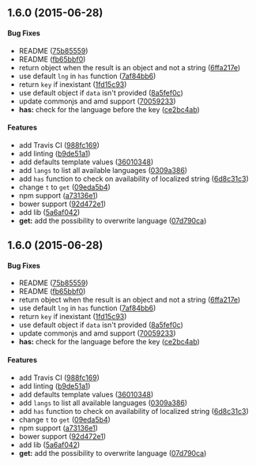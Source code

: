 ## 1.6.0 (2015-06-28)


#### Bug Fixes

* README ([75b85559](https://github.com/yoannmoinet/i18njs/commit/75b85559fc35533c307360cff8d2185911aca0e3))
* README ([fb65bbf0](https://github.com/yoannmoinet/i18njs/commit/fb65bbf094333dab989762a303278db664742017))
* return object when the result is an object and not a string ([6ffa217e](https://github.com/yoannmoinet/i18njs/commit/6ffa217e339fcac73942182c6b3a101b1d7a859a))
* use default `lng` in `has` function ([7af84bb6](https://github.com/yoannmoinet/i18njs/commit/7af84bb623c7210db1c3ac73586dfc1c794e1978))
* return `key` if inexistant ([1fd15c93](https://github.com/yoannmoinet/i18njs/commit/1fd15c93bfb92057debbf29e2ead1385ae608215))
* use default object if `data` isn't provided ([8a5fef0c](https://github.com/yoannmoinet/i18njs/commit/8a5fef0c28a1462ff457e01a53c44d0e9e01e7d8))
* update commonjs and amd support ([70059233](https://github.com/yoannmoinet/i18njs/commit/70059233817ca31c962e35827fc4639a474b621c))
* **has:** check for the language before the key ([ce2bc4ab](https://github.com/yoannmoinet/i18njs/commit/ce2bc4aba780599a76614060c380013070c2bdc7))


#### Features

* add Travis CI ([988fc169](https://github.com/yoannmoinet/i18njs/commit/988fc1692cd4745ca56bb154e8e574abe3e69807))
* add linting ([b9de51a1](https://github.com/yoannmoinet/i18njs/commit/b9de51a13d92d93bddc83ee642b60a69abac0ca4))
* add defaults template values ([36010348](https://github.com/yoannmoinet/i18njs/commit/36010348b913e1af9c78b03873bba37ae32cea67))
* add `langs` to list all available languages ([0309a386](https://github.com/yoannmoinet/i18njs/commit/0309a3868c3ce84b508a3c48327b702e881bf5f9))
* add `has` function to check on availability of localized string ([6d8c31c3](https://github.com/yoannmoinet/i18njs/commit/6d8c31c30a0c23e1290c24db05cce96bdd792e8c))
* change `t` to `get` ([09eda5b4](https://github.com/yoannmoinet/i18njs/commit/09eda5b4a3ee8559a559da993f62d5e7074079c0))
* npm support ([a73136e1](https://github.com/yoannmoinet/i18njs/commit/a73136e14f6db613ac72aca945d91b9a3bb3048d))
* bower support ([92d472e1](https://github.com/yoannmoinet/i18njs/commit/92d472e19e73eb06134b91b06d77c35c7d5d9cc5))
* add lib ([5a6af042](https://github.com/yoannmoinet/i18njs/commit/5a6af042c68c1aba15b4c4e6f1dc66b1be13bb8a))
* **get:** add the possibility to overwrite language ([07d790ca](https://github.com/yoannmoinet/i18njs/commit/07d790cace3484a498621ba488740f6b6af4f202))


## 1.6.0 (2015-06-28)


#### Bug Fixes

* README ([75b85559](https://github.com/yoannmoinet/i18njs/commit/75b85559fc35533c307360cff8d2185911aca0e3))
* README ([fb65bbf0](https://github.com/yoannmoinet/i18njs/commit/fb65bbf094333dab989762a303278db664742017))
* return object when the result is an object and not a string ([6ffa217e](https://github.com/yoannmoinet/i18njs/commit/6ffa217e339fcac73942182c6b3a101b1d7a859a))
* use default `lng` in `has` function ([7af84bb6](https://github.com/yoannmoinet/i18njs/commit/7af84bb623c7210db1c3ac73586dfc1c794e1978))
* return `key` if inexistant ([1fd15c93](https://github.com/yoannmoinet/i18njs/commit/1fd15c93bfb92057debbf29e2ead1385ae608215))
* use default object if `data` isn't provided ([8a5fef0c](https://github.com/yoannmoinet/i18njs/commit/8a5fef0c28a1462ff457e01a53c44d0e9e01e7d8))
* update commonjs and amd support ([70059233](https://github.com/yoannmoinet/i18njs/commit/70059233817ca31c962e35827fc4639a474b621c))
* **has:** check for the language before the key ([ce2bc4ab](https://github.com/yoannmoinet/i18njs/commit/ce2bc4aba780599a76614060c380013070c2bdc7))


#### Features

* add Travis CI ([988fc169](https://github.com/yoannmoinet/i18njs/commit/988fc1692cd4745ca56bb154e8e574abe3e69807))
* add linting ([b9de51a1](https://github.com/yoannmoinet/i18njs/commit/b9de51a13d92d93bddc83ee642b60a69abac0ca4))
* add defaults template values ([36010348](https://github.com/yoannmoinet/i18njs/commit/36010348b913e1af9c78b03873bba37ae32cea67))
* add `langs` to list all available languages ([0309a386](https://github.com/yoannmoinet/i18njs/commit/0309a3868c3ce84b508a3c48327b702e881bf5f9))
* add `has` function to check on availability of localized string ([6d8c31c3](https://github.com/yoannmoinet/i18njs/commit/6d8c31c30a0c23e1290c24db05cce96bdd792e8c))
* change `t` to `get` ([09eda5b4](https://github.com/yoannmoinet/i18njs/commit/09eda5b4a3ee8559a559da993f62d5e7074079c0))
* npm support ([a73136e1](https://github.com/yoannmoinet/i18njs/commit/a73136e14f6db613ac72aca945d91b9a3bb3048d))
* bower support ([92d472e1](https://github.com/yoannmoinet/i18njs/commit/92d472e19e73eb06134b91b06d77c35c7d5d9cc5))
* add lib ([5a6af042](https://github.com/yoannmoinet/i18njs/commit/5a6af042c68c1aba15b4c4e6f1dc66b1be13bb8a))
* **get:** add the possibility to overwrite language ([07d790ca](https://github.com/yoannmoinet/i18njs/commit/07d790cace3484a498621ba488740f6b6af4f202))

